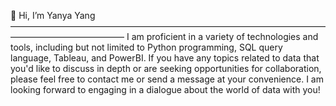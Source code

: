 👋 Hi, I’m Yanya Yang
—————————————————————————————————————————————————
I am proficient in a variety of technologies and tools, including but not limited to Python programming, SQL query language, Tableau, and PowerBI.
If you have any topics related to data that you'd like to discuss in depth or are seeking opportunities for collaboration, please feel free to contact me or send a message at your convenience. I am looking forward to engaging in a dialogue about the world of data with you!
